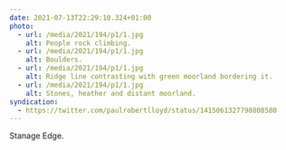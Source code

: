 ```yaml
---
date: 2021-07-13T22:29:10.324+01:00
photo:
  - url: /media/2021/194/p1/1.jpg
    alt: People rock climbing.
  - url: /media/2021/194/p1/1.jpg
    alt: Boulders.
  - url: /media/2021/194/p1/1.jpg
    alt: Ridge line contrasting with green moorland bordering it.
  - url: /media/2021/194/p1/1.jpg
    alt: Stones, heather and distant moorland.
syndication:
  - https://twitter.com/paulrobertlloyd/status/1415061327798808580
---
```


Stanage Edge.
